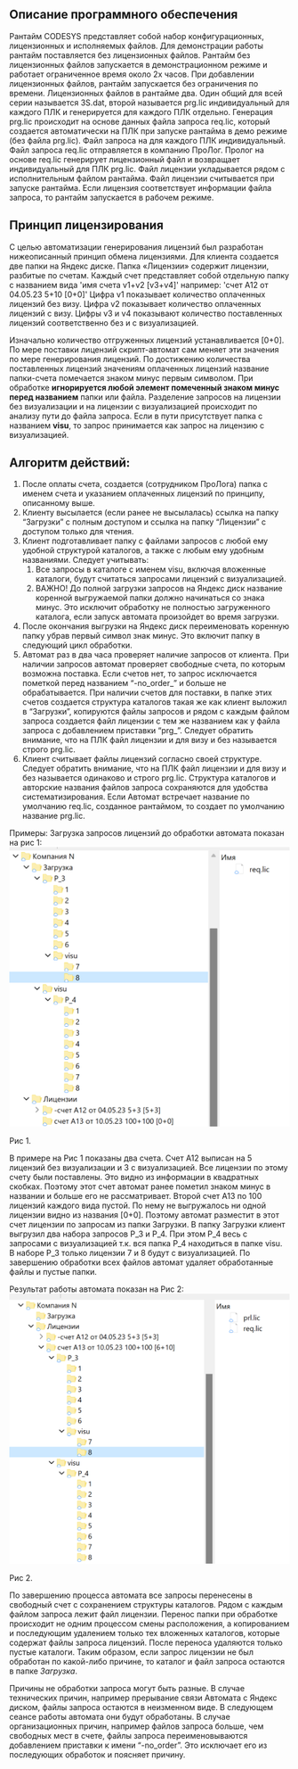 ## Описание программного обеспечения

Рантайм CODESYS представляет собой набор конфигурационных, лицензионных и исполняемых файлов. Для демонстрации работы рантайм поставляется без лицензионных файлов. Рантайм без лицензионных файлов запускается в демонстрационном режиме и работает ограниченное время около 2х часов. При добавлении лицензионных файлов, рантайм запускается без ограничения по времени. Лицензионных файлов в рантайме два. Один общий для всей серии называется 3S.dat, второй называется prg.lic индивидуальный для каждого ПЛК и генерируется для каждого ПЛК отдельно. Генерация prg.lic происходит на основе данных файла запроса req.lic, который создается автоматически на ПЛК при запуске рантайма в демо режиме (без файла prg.lic). Файл запроса на для каждого ПЛК индивидуальный. Файл запроса req.lic отправляется в компанию ПроЛог. Пролог на основе req.lic генерирует лицензионный файл и возвращает индивидуальный для ПЛК prg.lic. Файл лицензии укладывается рядом с исполнительным файлом рантайма. Файл лицензии считывается при запуске рантайма. Если лицензия соответствует информации файла запроса, то рантайм запускается в рабочем режиме.

## Принцип лицензирования

С целью автоматизации генерирования лицензий был разработан нижеописанный принцип обмена лицензиями. Для клиента создается две папки на Яндекс диске. Папка «Лицензии» содержит лицензии, разбитые по счетам. Каждый счет представляет собой отдельную папку с названием вида 'имя счета v1+v2 [v3+v4]' например: 'счет А12 от 04.05.23 5+10 [0+0]'
Цифра v1 показывает количество оплаченных лицензий без визу.
Цифра v2 показывает количество оплаченных лицензий с визу.
Цифры v3 и v4 показывают количество поставленных лицензий соответственно без и с визуализацией. 

Изначально количество отгруженных лицензий устанавливается [0+0]. По мере поставки лицензий скрипт-автомат сам меняет эти значения по мере генерирования лицензий. По достижению количества поставленных лицензий значениям оплаченных лицензий название папки-счета помечается знаком минус первым символом.
При обработке **игнорируется любой элемент помеченный знаком минус перед названием** папки или файла. Разделение запросов на лицензии без визуализации и на лицензии с визуализацией происходит по анализу пути до файла запроса. Если в пути присутствует папка с названием **visu**, то запрос принимается как запрос на лицензию с визуализацией.

## Алгоритм действий:
1.	После оплаты счета, создается (сотрудником ПроЛога) папка с именем счета и указанием оплаченных лицензий по принципу, описанному выше.
1.	Клиенту высылается (если ранее не высылалась) ссылка на папку “Загрузки” с полным доступом и ссылка на папку “Лицензии” с доступом только для чтения.
1.	Клиент подготавливает папку с файлами запросов с любой ему удобной структурой каталогов, а также с любым ему удобным названиями. Следует учитывать: 
	1.	Все запросы в каталоге с именем visu, включая вложенные каталоги,  будут считаться запросами лицензий с визуализацией.
	1.	ВАЖНО! До полной загрузки запросов на Яндекс диск название коренной выгружаемой папки должно начинаться со знака минус. Это исключит обработку не полностью загруженного каталога, если запуск автомата произойдет во время загрузки.
1.	После окончания выгрузки на Яндекс диск переименовать коренную папку убрав первый символ знак минус. Это включит папку в следующий цикл обработки. 
1.	Автомат раз в два часа проверяет наличие запросов от клиента. При наличии запросов автомат проверяет свободные счета, по которым возможна поставка. Если счетов нет, то запрос исключается пометкой перед названием “-no_order_” и больше не обрабатывается.
При наличии счетов для поставки, в папке этих счетов создается структура каталогов такая же как клиент выложил в “Загрузки”, копируются файлы запросов и рядом с каждым файлом запроса создается файл лицензии с тем же названием как у файла запроса с добавлением приставки “prg_”. Следует обратить внимание, что на ПЛК файл лицензии и для визу и без называется строго prg.lic.
1.	Клиент считывает файлы лицензий согласно своей структуре.
Следует обратить внимание, что на ПЛК файл лицензии и для визу и без называется одинаково и строго prg.lic. Структура каталогов и авторские названия файлов запроса сохраняются для удобства систематизирования. Если Автомат встречает название по умолчанию req.lic, созданное рантаймом, то создает по умолчанию название prg.lic.

Примеры:
Загрузка запросов лицензий до обработки автомата показан на рис 1:
![img1](./resources/licensing_system_img1.png)

Рис 1.

В примере на Рис 1 показаны два счета. Счет А12 выписан на 5 лицензий без визуализации и 3 с визуализацией. Все лицензии по этому счету были поставлены. Это видно из информации в квадратных скобках. Поэтому этот счет автомат ранее пометил знаком минус в названии и больше его не рассматривает. 
Второй счет А13 по 100 лицензий каждого вида пустой. По нему не выгружалось ни одной лицензии видно из названия [0+0]. Поэтому автомат разместит в этот счет лицензии по запросам из папки Загрузки.
В папку Загрузки клиент выгрузил два набора запросов P_3 и P_4. При этом P_4 весь с запросами с визуализацией т.к. вся папка P_4 находиться в папке visu. В наборе P_3 только лицензии 7 и 8 будут с визуализацией.
По завершению обработки всех файлов автомат удаляет обработанные файлы и пустые папки.

Результат работы автомата показан на Рис 2: 
![img2](./resources/licensing_system_img2.png)

Рис 2.

По завершению процесса автомата все запросы перенесены в свободный счет с сохранением структуры каталогов. Рядом с каждым файлом запроса лежит файл лицензии.
Перенос папки при обработке происходит не одним процессом смены расположения, а копированием и последующим удалением только тех вложенных каталогов, которые содержат файлы запроса лицензий. После переноса удаляются только пустые каталоги. Таким образом, если запрос лицензии не был обработан по какой-либо причине, то каталог и файл запроса остаются в папке *Загрузка*. 

Причины не обработки запроса могут быть разные. В случае технических причин, например прерывание связи Автомата с Яндекс диском, файлы запроса остаются в неизменном виде. В следующем сеансе работы автомата они будут обработаны. В случае организационных причин, например файлов запроса больше, чем свободных мест в счете, файлы запроса переименовываются добавлением приставки к имени “-no_order”. Это исключает его из последующих обработок и поясняет причину.
